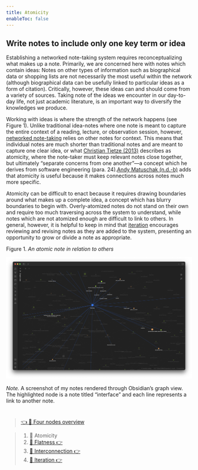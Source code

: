 ```yaml
---
title: Atomicity
enableToc: false
---
```


## Write notes to include only one key term or idea

Establishing a networked note-taking system requires reconceptualizing what makes up a note. Primarily, we are concerned here with notes which contain ideas: Notes on other types of information such as biographical data or shopping lists are not necessarily the most useful within the network (although biographical data can be usefully linked to particular ideas as a form of citation). Critically, however, these ideas can and should come from a variety of sources. Taking note of the ideas we encounter in our day-to-day life, not just academic literature, is an important way to diversify the knowledges we produce.

Working with ideas is where the strength of the network happens (see Figure 1). Unlike traditional idea-notes where one note is meant to capture the entire context of a reading, lecture, or observation session, however, [networked note-taking](Notes%20as%20structures%20of%20knowledge.md) relies on other notes for context. This means that individual notes are much shorter than traditional notes and are meant to capture one clear idea, or what [Christian Tietze (2013)](References/Tietze,%202013.md) describes as atomicity, where the note-taker must keep relevant notes close together, but ultimately “separate concerns from one another”—a concept which he derives from software engineering (para. 24).[Andy Matuschak (n.d.-b)](References/Matuschak,%20nd-b.md) adds that atomicity is useful because it makes connections across notes much more specific.

Atomicity can be difficult to enact because it requires drawing boundaries around what makes up a complete idea, a concept which has blurry boundaries to begin with. Overly-atomized notes do not stand on their own and require too much traversing across the system to understand, while notes which are not atomized enough are difficult to link to others. In general, however, it is helpful to keep in mind that [iteration](Iteration.md) encourages reviewing and revising notes as they are added to the system, presenting an opportunity to grow or divide a note as appropriate.

Figure 1. *An atomic note in relation to others*

![A network graph of nodes. The key node is named "interface" and is connected to nearly a dozen others, including examples like "Human Computer Interaction (HCI)", "cyborg," and "@LightEtAl2018."](Figure1.png)

*Note.* A screenshot of my notes rendered through Obsidian’s graph view. The highlighted node is a note titled “interface” and each line represents a link to another note.

# 

 > 
 > [👈 📖 Four nodes overview](Four%20nodes%20of%20a%20feminist%20note-taking%20methodology.md)

 > 
 > 1. 📖 Atomicity
 > 1. [📖 Flatness 👉 ](Flatness.md)
 > 1. [📖 Interconnection 👉 ](Interconnection.md)
 > 1. [📖 Iteration 👉 ](Iteration.md)
